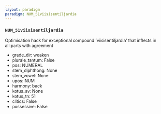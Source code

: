 ```yaml
---
layout: paradigm
paradigm: NUM_51viisisentiljardia
---
```

### ` NUM_51viisisentiljardia `

Optimisation hack for exceptional compound ’viisisentiljardia’ that inflects in all parts with agreement
* grade_dir: weaken
* plurale_tantum: False
* pos: NUMERAL
* stem_diphthong: None
* stem_vowel: None
* upos: NUM
* harmony: back
* kotus_av: None
* kotus_tn: 51
* clitics: False
* possessive: False
